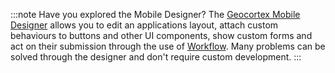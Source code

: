 :::note Have you explored the Mobile Designer?
The [Geocortex Mobile Designer](https://apps.geocortex.com/mobileviewer/designer/) allows you to edit an applications layout, attach custom behaviours to buttons and other UI components, show custom forms and act on their submission through the use of [Workflow](../workflow/overview). Many problems can be solved through the designer and don't require custom development.
:::

